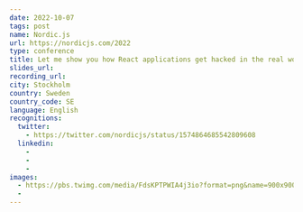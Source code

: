 ```yaml
---
date: 2022-10-07
tags: post
name: Nordic.js
url: https://nordicjs.com/2022
type: conference
title: Let me show you how React applications get hacked in the real world
slides_url:
recording_url: 
city: Stockholm
country: Sweden
country_code: SE
language: English
recognitions:
  twitter:
    - https://twitter.com/nordicjs/status/1574864685542809608
  linkedin:
    - 
    - 
    - 
images:
  - https://pbs.twimg.com/media/FdsKPTPWIA4j3io?format=png&name=900x900
  - 
---
```

